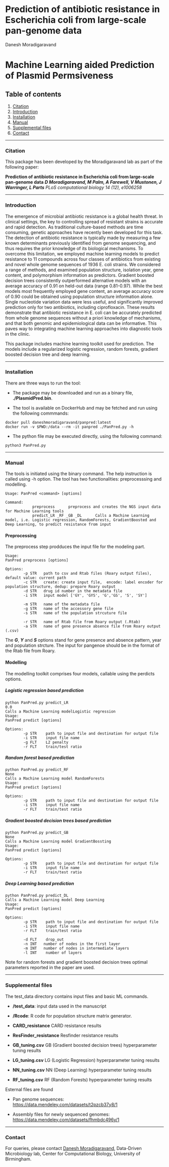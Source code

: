# Prediction of antibiotic resistance in Escherichia coli from large-scale pan-genome data
Danesh Moradigaravand

# Machine Learning aided Prediction of Plasmid Permsiveness 

## Table of contents
1. [Citation](#citation)
2. [Introduction](#content)
3. [Installation](#installation)
4. [Manual](#manual)
5. [Supplemental files](#package)
6. [Contact](#contact)

----

### Citation <a name="citation"></a>

This package has been developed by the Moradigaravand lab as part of the following paper:

**Prediction of antibiotic resistance in Escherichia coli from large-scale pan-genome data**
***D Moradigaravand, M Palm, A Farewell, V Mustonen, J Warringer, L Parts***
*PLoS computational biology 14 (12), e1006258*

----

### Introduction <a name="content"></a>
The emergence of microbial antibiotic resistance is a global health threat. In clinical settings, the key to controlling spread of resistant strains is accurate and rapid detection. As traditional culture-based methods are time consuming, genetic approaches have recently been developed for this task. The detection of antibiotic resistance is typically made by measuring a few known determinants previously identified from genome sequencing, and thus requires the prior knowledge of its biological mechanisms. To overcome this limitation, we employed machine learning models to predict resistance to 11 compounds across four classes of antibiotics from existing and novel whole genome sequences of 1936 E. coli strains. We considered a range of methods, and examined population structure, isolation year, gene content, and polymorphism information as predictors. Gradient boosted decision trees consistently outperformed alternative models with an average accuracy of 0.91 on held-out data (range 0.81-0.97). While the best models most frequently employed gene content, an average accuracy score of 0.90 could be obtained using population structure information alone. Single nucleotide variation data were less useful, and significantly improved prediction only for two antibiotics, including ciprofloxacin. These results demonstrate that antibiotic resistance in E. coli can be accurately predicted from whole genome sequences without a priori knowledge of mechanisms, and that both genomic and epidemiological data can be informative. This paves way to integrating machine learning approaches into diagnostic tools in the clinic.

This package includes machine learning toolkit used for prediction. The models include a regularized logistic regression, random forests, gradient boosted decision tree and deep learning. 

----
### Installation <a name="installation"></a>

There are three ways to run the tool:

- The package may be downloaded and run as a binary file, **./PlasmidPred.bin**. 

- The tool is available on DockerHub and may be fetched and run using the following commmands:

```
docker pull daneshmoradigaravand/panpred:latest
docker run -v $PWD:/data --rm -it panpred ./PanPred.py -h
```

- The python file may be executed directly, using the following command:

```
python3 PanPred.py
```

----
### Manual <a name="manual"></a>

The tools is initiated using the binary command. The help instruction is called using -h option. The tool has two functionalities: preprocesssing and modelling.  

```
Usage: PanPred <command> [options]

Command:
		    preprocess	    preprocess and creates the NGS input data for Machine Learning tools
		    predict_LR _RF _GB _DL	    Calls a Machine Learning model, i.e. Logistic regression, RandomForests, GradientBoosted and Deep Learning, to predict resistance from input
```

#### Preprocessing
The preprocess step prodduces the input file for the modeling part. 

```
Usage:
PanPred preprocess [options]

Options:
        -p STR   path to csv and Rtab files (Roary output files), default value: current path
        -c STR   create: create input file,  encode: label encoder for population structure, dedup: prepare Roary output
        -d STR   drug id number in the metadata file
        -i STR   input model ['GY', 'GYS', 'G','GS', 'S', 'SY']
        
        -m STR   name of the metadata file 
        -g STR   name of the accessory gene file
        -s STR   name of the population strcuture file
        
        -r STR   name of Rtab file from Roary output (.Rtab)
        -a STR   name of gene presence absence file from Roary output (.csv)

```

The ***G***, ***Y*** and ***S*** options stand for gene presence and absence pattern, year and population strcture. The input for pangenoe should be in the format of the Rtab file from Roary. 


#### Modelling

The modelling toolkit comprises four models, callable using the perdicts options.


##### Logistic regression based prediction

```
python PanPred.py predict_LR
0.0
Calls a Machine Learning modelLogistic regression
Usage:
PanPred predict [options]

Options:
        -p STR    path to input file and destination for output file 
        -i STR    input file name
        -g FLT    L2 penalty
        -r FLT    train/test ratio
```

##### Random forest based prediction

```
python PanPred.py predict_RF
None
Calls a Machine Learning model RandomForests
Usage:
PanPred predict [options]

Options:
        -p STR    path to input file and destination for output file 
        -i STR    input file name
        -r FLT    train/test ratio

```
##### Gradient boosted decision trees based prediction

```
python PanPred.py predict_GB
None
Calls a Machine Learning model GradientBossting 
Usage:
PanPred predict [options]

Options:
        -p STR    path to input file and destination for output file 
        -i STR    input file name
        -r FLT    train/test ratio
```

##### Deep Learning based prediction

```
python PanPred.py predict_DL
Calls a Machine Learning model Deep Learning
Usage:
PanPred predict [options]

Options:
        -p STR    path to input file and destination for output file 
        -i STR    input file name
        -r FLT    train/test ratio
        
        -d FLT    drop_out
        -n INT   number of nodes in the first layer
        -m INT   number of nodes in intermediate layers
        -l INT    number of layers
```

Note for random forests and gradient boosted decision trees optimal parameters reported in the paper are used. 


----
### Supplemental files <a name="package"></a>

The test_data directory contains input files and basic ML commands.

- **/test_data**: input data used in the manuscript
- **/Rcode**: R code for population structure matrix generator.

- **CARD_resistance**	CARD resistance results

- **ResFinder_resistance** Resfinder resistance results

- **GB_tuning.csv**	GB (Gradient boosted decision trees) hyperparameter tuning results 

- **LG_tuning.csv**	LG (Logistic Regression) hyperparameter tuning results

- **NN_tuning.csv**	NN (Deep Learning) hyperparameter tuning results

- **RF_tuning.csv**	RF (Random Forests) hyperparameter tuning results

Esternal files are found 

- Pan genome sequences: https://data.mendeley.com/datasets/t2pzcb37y8/1

- Assembly files for newly sequenced genomes: https://data.mendeley.com/datasets/fhmbdc496y/1

----
### Contact <a name="contact"></a>
For queries, please contact [Danesh Moradigaravand](mailto:d.moradigaravand@bham.ac.uk?subject=[GitHub]), Data-Driven Microbiology lab, Center for Computational Biology, University of Birmingham. 
 






